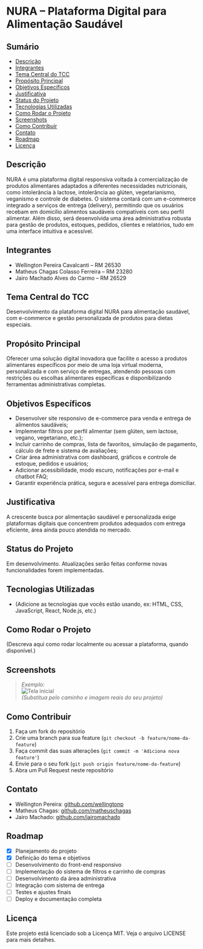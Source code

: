 # NURA – Plataforma Digital para Alimentação Saudável

## Sumário

- [Descrição](#descrição)  
- [Integrantes](#integrantes)  
- [Tema Central do TCC](#tema-central-do-tcc)  
- [Propósito Principal](#propósito-principal)  
- [Objetivos Específicos](#objetivos-específicos)  
- [Justificativa](#justificativa)  
- [Status do Projeto](#status-do-projeto)  
- [Tecnologias Utilizadas](#tecnologias-utilizadas)  
- [Como Rodar o Projeto](#como-rodar-o-projeto)  
- [Screenshots](#screenshots)  
- [Como Contribuir](#como-contribuir)  
- [Contato](#contato)  
- [Roadmap](#roadmap)  
- [Licença](#licença)  

## Descrição

NURA é uma plataforma digital responsiva voltada à comercialização de produtos alimentares adaptados a diferentes necessidades nutricionais, como intolerância à lactose, intolerância ao glúten, vegetarianismo, veganismo e controle de diabetes. O sistema contará com um e-commerce integrado a serviços de entrega (delivery), permitindo que os usuários recebam em domicílio alimentos saudáveis compatíveis com seu perfil alimentar. Além disso, será desenvolvida uma área administrativa robusta para gestão de produtos, estoques, pedidos, clientes e relatórios, tudo em uma interface intuitiva e acessível.

## Integrantes

- Wellington Pereira Cavalcanti – RM 26530  
- Matheus Chagas Colasso Ferreira – RM 23280  
- Jairo Machado Alves do Carmo – RM 26529  

## Tema Central do TCC

Desenvolvimento da plataforma digital NURA para alimentação saudável, com e-commerce e gestão personalizada de produtos para dietas especiais.

## Propósito Principal

Oferecer uma solução digital inovadora que facilite o acesso a produtos alimentares específicos por meio de uma loja virtual moderna, personalizada e com serviço de entregas, atendendo pessoas com restrições ou escolhas alimentares específicas e disponibilizando ferramentas administrativas completas.

## Objetivos Específicos

- Desenvolver site responsivo de e-commerce para venda e entrega de alimentos saudáveis;  
- Implementar filtros por perfil alimentar (sem glúten, sem lactose, vegano, vegetariano, etc.);  
- Incluir carrinho de compras, lista de favoritos, simulação de pagamento, cálculo de frete e sistema de avaliações;  
- Criar área administrativa com dashboard, gráficos e controle de estoque, pedidos e usuários;  
- Adicionar acessibilidade, modo escuro, notificações por e-mail e chatbot FAQ;  
- Garantir experiência prática, segura e acessível para entrega domiciliar.

## Justificativa

A crescente busca por alimentação saudável e personalizada exige plataformas digitais que concentrem produtos adequados com entrega eficiente, área ainda pouco atendida no mercado.

## Status do Projeto

Em desenvolvimento. Atualizações serão feitas conforme novas funcionalidades forem implementadas.

## Tecnologias Utilizadas

- (Adicione as tecnologias que vocês estão usando, ex: HTML, CSS, JavaScript, React, Node.js, etc.)

## Como Rodar o Projeto

(Descreva aqui como rodar localmente ou acessar a plataforma, quando disponível.)

## Screenshots

> *Exemplo:*  
> ![Tela inicial](./imagens/tela-inicial.png)  
> *(Substitua pelo caminho e imagem reais do seu projeto)*

## Como Contribuir

1. Faça um fork do repositório  
2. Crie uma branch para sua feature (`git checkout -b feature/nome-da-feature`)  
3. Faça commit das suas alterações (`git commit -m 'Adiciona nova feature'`)  
4. Envie para o seu fork (`git push origin feature/nome-da-feature`)  
5. Abra um Pull Request neste repositório

## Contato

- Wellington Pereira: [github.com/wellingtonp](https://github.com/wellingtonp)  
- Matheus Chagas: [github.com/matheuschagas](https://github.com/matheuschagas)  
- Jairo Machado: [github.com/jairomachado](https://github.com/jairomachado)  

## Roadmap

- [x] Planejamento do projeto  
- [x] Definição do tema e objetivos  
- [ ] Desenvolvimento do front-end responsivo  
- [ ] Implementação do sistema de filtros e carrinho de compras  
- [ ] Desenvolvimento da área administrativa  
- [ ] Integração com sistema de entrega  
- [ ] Testes e ajustes finais  
- [ ] Deploy e documentação completa  

## Licença

Este projeto está licenciado sob a Licença MIT. Veja o arquivo LICENSE para mais detalhes.
